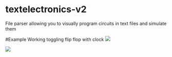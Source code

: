 # textelectronics-v2
File parser allowing you to visually program circuits in text files and simulate them


#Example
Working toggling flip flop with clock
<img src="http://i.upld.im/Kevin/Screen%20Shot%202015-07-21%20at%2011.39.14%20PM.png"> </img>

<img src="http://i.upld.im/Kevin/Screen%20Shot%202015-07-21%20at%2011.44.12%20PM.png"> </img>
